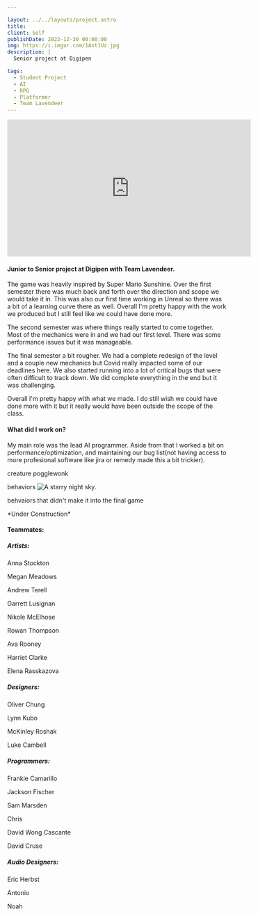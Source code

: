 ```yaml
---

layout: ../../layouts/project.astro
title:  
client: Self
publishDate: 2022-12-30 00:00:00
img: https://i.imgur.com/1Ast1Uz.jpg
description: |
  Senior project at Digipen

tags:
  - Student Project
  - AI
  - RPG
  - Platformer
  - Team Lavendeer
---
```


<div class="embed-youtube">

<iframe width="560" height="315" src="https://www.youtube.com/embed/ZGuHu5nitXE" title="YouTube video player" frameborder="0" allow="accelerometer; autoplay; clipboard-write; encrypted-media; gyroscope; picture-in-picture; web-share" allowfullscreen></iframe>

</div>

<h4>
Junior to Senior project at Digipen with Team Lavendeer.
</h4>
The game was heavily inspired by Super Mario Sunshine.
Over the first semester there was much back and forth over the direction and scope we would take it in.
This was also our first time working in Unreal so there was a bit of a learning curve there as well.
Overall I'm pretty happy with the work we produced but I still feel like we could have done more.

The second semester was where things really started to come together.
Most of the mechanics were in and we had our first level. There was some performance issues but it was manageable.

The final semester a bit rougher. We had a complete redesign of the level and a couple new mechanics but Covid really impacted some of our deadlines here.
We also started running into a lot of critical bugs that were often difficult to track down. We did complete everything in the end but it was challenging.

Overall I'm pretty happy with what we made. I do still wish we could have done more with it but it really would have been outside the scope of the class.

<h4>
What did I work on?
</h4>
My main role was the lead AI programmer. Aside from that I worked a bit on performance/optimization, and maintaining our bug list(not having access to more profesional software like jira or remedy made this a bit trickier).

creature pogglewonk

behaviors
<img src="/assets/behaviorTree.PNG" alt="A starry night sky.">

behvaiors that didn't make it into the final game

*Under Construction\*

<h4>
Teammates:
</h4>

<h5>
Artists: 
</h5>

<par>

Anna Stockton

Megan Meadows

Andrew Terell

Garrett Lusignan

Nikole McElhose

Rowan Thompson

Ava Rooney

Harriet Clarke

Elena Rasskazova

</par>

<h5>
Designers:
</h5>

Oliver Chung

Lynn Kubo

McKinley Roshak

Luke Cambell

<h5>
Programmers:
</h5>

Frankie Camarillo

Jackson Fischer

Sam Marsden

Chris

David Wong Cascante

David Cruse

<h5>
Audio Designers:
</h5>

Eric Herbst

Antonio

Noah
